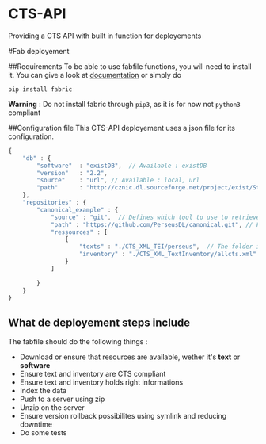 CTS-API
=======

Providing a CTS API with built in function for deployements

#Fab deployement

##Requirements
To be able to use fabfile functions, you will need to install it. You can give a look at [documentation](http://www.fabfile.org/installing.html) or simply do 
```shell
pip install fabric
```
**Warning** : Do not install fabric through `pip3`, as it is for now not `python3` compliant

##Configuration file
This CTS-API deployement uses a json file for its configuration. 
```javascript
{
	"db" : {
		"software"	: "existDB",  // Available : existDB
		"version"	: "2.2",
		"source"	: "url", // Available : local, url
		"path"		: "http://cznic.dl.sourceforge.net/project/exist/Stable/2.2/eXist-db-setup-2.2.jar"  // A url or an absolute path
	},
	"repositories" : {
		"canonical_example" : {
			"source" : "git",  // Defines which tool to use to retrieve the data. Available : git, local
			"path" : "https://github.com/PerseusDL/canonical.git", // For git, a URL, for local, an absolute path
			"ressources" : [
				{
					"texts" : "./CTS_XML_TEI/perseus",  // The folder in which fab will find the texts
					"inventory" : "./CTS_XML_TextInventory/allcts.xml" // The file which holds CTS informations
				}
			]

		}
	}
}
```

## What de deployement steps include
The fabfile should do the following things :
- Download or ensure that resources are available, wether it's **text** or **software**
- Ensure text and inventory are CTS compliant
- Ensure text and inventory holds right informations
- Index the data
- Push to a server using zip
- Unzip on the server
- Ensure version rollback possibilites using symlink and reducing downtime 
- Do some tests
